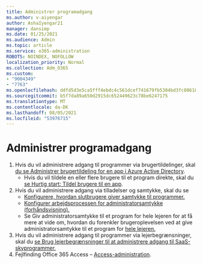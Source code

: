 ```yaml
---
title: Administrer programadgang
ms.author: v-aiyengar
author: AshaIyengar21
manager: dansimp
ms.date: 01/25/2021
ms.audience: Admin
ms.topic: article
ms.service: o365-administration
ROBOTS: NOINDEX, NOFOLLOW
localization_priority: Normal
ms.collection: Adm_O365
ms.custom:
- "9004349"
- "7763"
ms.openlocfilehash: ddfd5d3e5ca5fff4ebdc4c561dcef741679fb5304bd3fc80618016dc90a0d19f
ms.sourcegitcommit: b5f7da89a650d2915dc652449623c78be6247175
ms.translationtype: MT
ms.contentlocale: da-DK
ms.lasthandoff: 08/05/2021
ms.locfileid: "53976715"
---
```

# <a name="manage-application-access"></a>Administrer programadgang

1. Hvis du vil administrere adgang til programmer via brugertildelinger, skal [du se Administrer brugertildeling for en app i Azure Active Directory](https://docs.microsoft.com/azure/active-directory/manage-apps/assign-user-or-group-access-portal).
    - Hvis du vil tildele en eller flere brugere til et program direkte, skal du [se Hurtig start: Tildel brugere til en app](https://docs.microsoft.com/azure/active-directory/manage-apps/assign-user-or-group-access-portal).
1. Hvis du vil administrere adgang via tilladelser og samtykke, skal du se
    - [Konfigurere, hvordan slutbrugere giver samtykke til programmer.](https://docs.microsoft.com/azure/active-directory/manage-apps/configure-user-consent?tabs=azure-portal) 
    - [Konfigurer arbejdsprocessen for administratorsamtykke (forhåndsvisning).](https://docs.microsoft.com/azure/active-directory/manage-apps/configure-admin-consent-workflow) 
    - Se Giv administratorsamtykke til et program for hele lejeren for at få mere at vide om, hvordan du forenkler brugeroplevelsen ved at give administratorsamtykke til et program for [hele lejeren.](https://docs.microsoft.com/azure/active-directory/manage-apps/grant-admin-consent) 
1. Hvis du vil administrere adgang til programmer via lejerbegrænsninger, skal du [se Brug lejerbegrænsninger til at administrere adgang til SaaS-skyprogrammer.](https://docs.microsoft.com/azure/active-directory/manage-apps/tenant-restrictions) 
1. Fejlfinding Office 365 Access – [Access-administration](https://docs.microsoft.com/office365/troubleshoot/access-management/cannot-add-guest-users-in-m365-admin-center).
